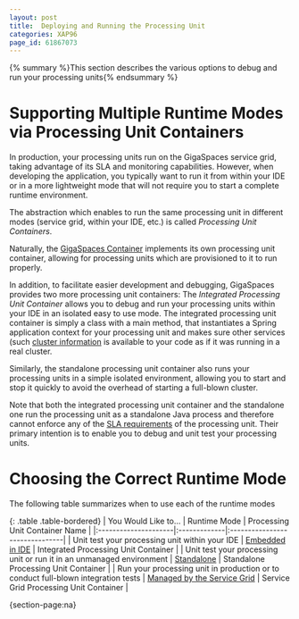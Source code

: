```yaml
---
layout: post
title:  Deploying and Running the Processing Unit
categories: XAP96
page_id: 61867073
---
```


{% summary %}This section describes the various options to debug and run your processing units{% endsummary %}

# Supporting Multiple Runtime Modes via Processing Unit Containers  

In production, your processing units run on the GigaSpaces service grid, taking advantage of its SLA and monitoring capabilities. However, when developing the application, you typically want to run it from within your IDE or in a more lightweight mode that will not require you to start a complete runtime environment. 

The abstraction which enables to run the same processing unit in different modes (service grid, within your IDE, etc.) is called _Processing Unit Containers_. 

Naturally, the [GigaSpaces Container](/xap96/2013/03/18/the-grid-service-container.html) implements its own processing unit container, allowing for processing units which are provisioned to it to run properly. 

In addition, to facilitate easier development and debugging, GigaSpaces provides two more processing unit containers: The _Integrated Processing Unit Container_ allows you to debug and run your processing units within your IDE in an isolated easy to use mode. The integrated processing unit container is simply a class with a main method, that instantiates a Spring application context for your processing unit and makes sure other services (such [cluster information](/xap96/2012/12/17/obtaining-cluster-information.html) is available to your code as if it was running in a real cluster. 

Similarly, the standalone processing unit container also runs your processing units in a simple isolated environment, allowing you to start and stop it quickly to avoid the overhead of starting a full-blown cluster. 

Note that both the integrated processing unit container and the standalone one run the processing unit as a standalone Java process and therefore cannot enforce any of the [SLA requirements](/xap96/2013/08/26/configuring-the-processing-unit-sla.html)  of the processing unit. Their primary intention is to enable you to debug and unit test your processing units.  

# Choosing the Correct Runtime Mode 

The following table summarizes when to use each of the runtime modes

{: .table .table-bordered}
| You Would Like to... | Runtime Mode | Processing Unit Container Name |
|:---------------------|:-------------|:-------------------------------|
|  Unit test your processing unit within your IDE | [Embedded in IDE](/xap96/2012/01/04/running-and-debugging-within-your-ide.html) | Integrated Processing Unit Container |
| Unit test your processing unit or run it in an unmanaged environment | [Standalone](/xap96/2012/09/11/running-in-standalone-mode.html) | Standalone Processing Unit Container | 
| Run your processing unit in production or to conduct full-blown integration tests | [Managed by the Service Grid](/xap96/2013/02/21/deploying-onto-the-service-grid.html) | Service Grid Processing Unit Container | 

{section-page:na}
